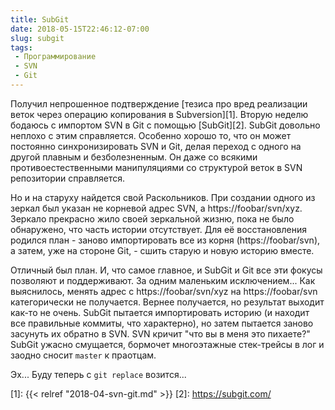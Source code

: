 ```yaml
---
title: SubGit
date: 2018-05-15T22:46:12-07:00
slug: subgit
tags:
 - Программирование
 - SVN
 - Git
---
```


Получил непрошенное подтверждение [тезиса про вред реализации веток через
операцию копирования в Subversion][1]. Вторую неделю бодаюсь с импортом SVN в
Git с помощью [SubGit][2]. SubGit довольно неплохо с этим справляется. Особенно
хорошо то, что он может постоянно синхронизировать SVN и Git, делая переход с
одного на другой плавным и безболезненным. Он даже со всякими
противоестественными манипуляциями со структурой веток в SVN репозитории
справляется.

Но и на старуху найдется свой Раскольников. При создании одного из зеркал был
указан не корневой адрес SVN, а https://foobar/svn/xyz. Зеркало прекрасно
жило своей зеркальной жизню, пока не было обнаружено, что часть истории
отсутствует. Для её восстановления родился план - заново импортировать все из
корня (https://foobar/svn), а затем, уже на стороне Git, - сшить старую и новую
историю вместе.

Отличный был план. И, что самое главное, и SubGit и Git все эти фокусы позволяют
и поддерживают. За одним маленьким исключением... Как выяснилось, менять адрес
с https://foobar/svn/xyz на https://foobar/svn категорически не получается.
Вернее получается, но результат выходит как-то не очень. SubGit пытается
импортировать историю (и находит все правильные коммиты, что характерно), но
затем пытается заново засунуть их обратно в SVN. SVN кричит "что вы в меня это
пихаете?" SubGit ужасно смущается, бормочет многоэтажные стек-трейсы в лог и
заодно сносит `master` к праотцам.

Эх... Буду теперь с `git replace` возится...

<!--more-->

[1]: {{< relref "2018-04-svn-git.md" >}}
[2]: https://subgit.com/
